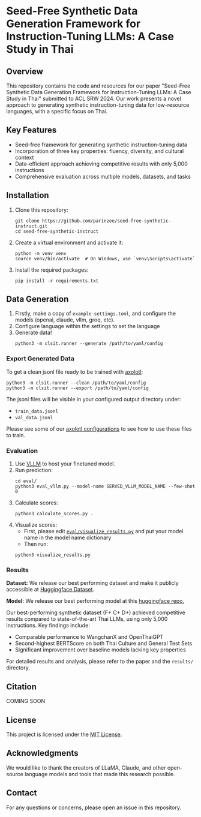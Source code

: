 # Seed-Free Synthetic Data Generation Framework for Instruction-Tuning LLMs: A Case Study in Thai

## Overview

This repository contains the code and resources for our paper "Seed-Free Synthetic Data Generation Framework for Instruction-Tuning LLMs: A Case Study in Thai" submitted to ACL SRW 2024. Our work presents a novel approach to generating synthetic instruction-tuning data for low-resource languages, with a specific focus on Thai.

## Key Features

- Seed-free framework for generating synthetic instruction-tuning data
- Incorporation of three key properties: fluency, diversity, and cultural context
- Data-efficient approach achieving competitive results with only 5,000 instructions
- Comprehensive evaluation across multiple models, datasets, and tasks

## Installation

1. Clone this repository:
   ```
   git clone https://github.com/parinzee/seed-free-synthetic-instruct.git
   cd seed-free-synthetic-instruct
   ```

2. Create a virtual environment and activate it:
   ```
   python -m venv venv
   source venv/bin/activate  # On Windows, use `venv\Scripts\activate`
   ```

3. Install the required packages:
   ```
   pip install -r requirements.txt
   ```

## Data Generation

1. Firstly, make a copy of `example-settings.toml`, and configure the models (openai, claude, vllm, groq, etc).
2. Configure language within the settings to set the language
3. Generate data!
   ```
   python3 -m clsit.runner --generate /path/to/yaml/config
   ```

### Export Generated Data
To get a clean jsonl file ready to be trained with [axolotl](https://github.com/OpenAccess-AI-Collective/axolotl):
   ```
   python3 -m clsit.runner --clean /path/to/yaml/config
   python3 -m clsit.runner --export /path/to/yaml/config
   ```
The jsonl files will be visible in your configured output directory under:
- `train_data.jsonl`
- `val_data.jsonl`

Please see some of our [axolotl configurations](https://github.com/parinzee/seed-free-synthetic-instruct/tree/main/configs) to see how to use these files to train.

### Evaluation
1. Use [VLLM](https://github.com/vllm-project/vllm) to host your finetuned model.
2. Run prediction:
   ```
   cd eval/
   python3 eval_vllm.py --model-name SERVED_VLLM_MODEL_NAME --few-shot 0
   ```
3. Calculate scores:
   ```
   python3 calculate_scores.py .
   ```
4. Visualize scores:
   - First, please edit [`eval/visualize_results.py`](https://github.com/parinzee/seed-free-synthetic-instruct/blob/main/eval/visualize_results.py) and put your model name in the model name dictionary
   - Then run:
   ```
   python3 visualize_results.py
   ```

### Results

**Dataset:** We release our best performing dataset and make it publicly accessible at [Huggingface Dataset](https://huggingface.co/datasets/parinzee/seed-free-synthetic-instruct-thai-v1?row=0).

**Model:** We release our best performing model at this [huggingface repo.](https://huggingface.co/parinzee/llama3-seed-free-synthetic-instruct-fcd-8b)

Our best-performing synthetic dataset (F+ C+ D+) achieved competitive results compared to state-of-the-art Thai LLMs, using only 5,000 instructions. Key findings include:

- Comparable performance to WangchanX and OpenThaiGPT
- Second-highest BERTScore on both Thai Culture and General Test Sets
- Significant improvement over baseline models lacking key properties

For detailed results and analysis, please refer to the paper and the `results/` directory.

## Citation

COMING SOON

## License

This project is licensed under the [MIT License](LICENSE).

## Acknowledgments

We would like to thank the creators of LLaMA, Claude, and other open-source language models and tools that made this research possible.

## Contact

For any questions or concerns, please open an issue in this repository.
